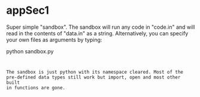 # appSec1

Super simple "sandbox".  The sandbox will run any code in "code.in" and will read in the contents of "data.in" as a string.  Alternatively, you can specify your own files as arguments by typing:

python sandbox.py <code> <data>

The sandbox is just python with its namespace cleared.  Most of the pre-defined data types still work but import, open and most other built in functions are gone.  
